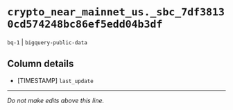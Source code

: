 # `crypto_near_mainnet_us._sbc_7df38130cd574248bc86ef5edd04b3df`
`bq-1` | `bigquery-public-data`

## Column details
* [TIMESTAMP] `last_update`

-------------------------------------------------------------------------------
*Do not make edits above this line.*
